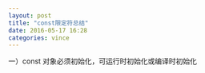 ```yaml
---
layout: post
title: "const限定符总结"
date: 2016-05-17 16:28
categories: vince
---
```


一）const 对象必须初始化，可运行时初始化或编译时初始化

